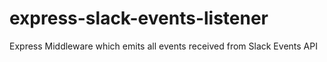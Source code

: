 # express-slack-events-listener
Express Middleware which emits all events received from Slack Events API
